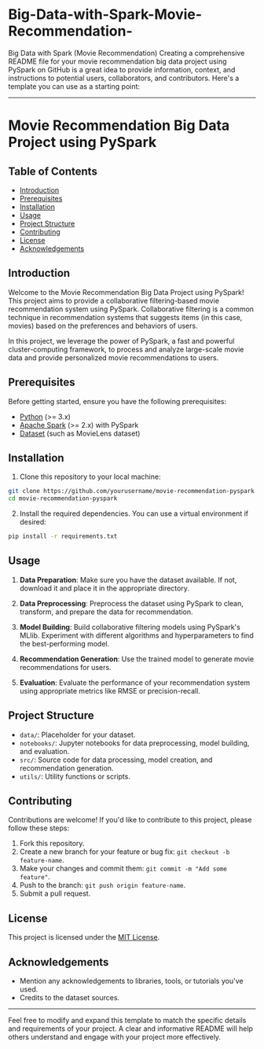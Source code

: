 # Big-Data-with-Spark-Movie-Recommendation-
Big Data with Spark (Movie Recommendation)
Creating a comprehensive README file for your movie recommendation big data project using PySpark on GitHub is a great idea to provide information, context, and instructions to potential users, collaborators, and contributors. Here's a template you can use as a starting point:

---

# Movie Recommendation Big Data Project using PySpark


## Table of Contents

- [Introduction](#introduction)
- [Prerequisites](#prerequisites)
- [Installation](#installation)
- [Usage](#usage)
- [Project Structure](#project-structure)
- [Contributing](#contributing)
- [License](#license)
- [Acknowledgements](#acknowledgements)

## Introduction

Welcome to the Movie Recommendation Big Data Project using PySpark! This project aims to provide a collaborative filtering-based movie recommendation system using PySpark. Collaborative filtering is a common technique in recommendation systems that suggests items (in this case, movies) based on the preferences and behaviors of users.

In this project, we leverage the power of PySpark, a fast and powerful cluster-computing framework, to process and analyze large-scale movie data and provide personalized movie recommendations to users.

## Prerequisites

Before getting started, ensure you have the following prerequisites:

- [Python](https://www.python.org/) (>= 3.x)
- [Apache Spark](https://spark.apache.org/) (>= 2.x) with PySpark
- [Dataset](link_to_your_dataset) (such as MovieLens dataset)

## Installation

1. Clone this repository to your local machine:

```bash
git clone https://github.com/yourusername/movie-recommendation-pyspark.git
cd movie-recommendation-pyspark
```

2. Install the required dependencies. You can use a virtual environment if desired:

```bash
pip install -r requirements.txt
```

## Usage

1. **Data Preparation**: Make sure you have the dataset available. If not, download it and place it in the appropriate directory.

2. **Data Preprocessing**: Preprocess the dataset using PySpark to clean, transform, and prepare the data for recommendation.

3. **Model Building**: Build collaborative filtering models using PySpark's MLlib. Experiment with different algorithms and hyperparameters to find the best-performing model.

4. **Recommendation Generation**: Use the trained model to generate movie recommendations for users.

5. **Evaluation**: Evaluate the performance of your recommendation system using appropriate metrics like RMSE or precision-recall.

## Project Structure

- `data/`: Placeholder for your dataset.
- `notebooks/`: Jupyter notebooks for data preprocessing, model building, and evaluation.
- `src/`: Source code for data processing, model creation, and recommendation generation.
- `utils/`: Utility functions or scripts.

## Contributing

Contributions are welcome! If you'd like to contribute to this project, please follow these steps:

1. Fork this repository.
2. Create a new branch for your feature or bug fix: `git checkout -b feature-name`.
3. Make your changes and commit them: `git commit -m "Add some feature"`.
4. Push to the branch: `git push origin feature-name`.
5. Submit a pull request.

## License

This project is licensed under the [MIT License](LICENSE).

## Acknowledgements

- Mention any acknowledgements to libraries, tools, or tutorials you've used.
- Credits to the dataset sources.

---

Feel free to modify and expand this template to match the specific details and requirements of your project. A clear and informative README will help others understand and engage with your project more effectively.
